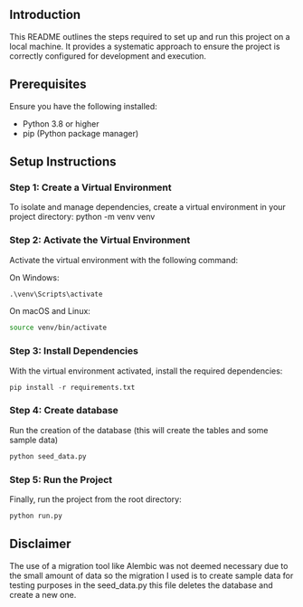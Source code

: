 ## Introduction

This README outlines the steps required to set up and run this project on a local machine. It provides a systematic approach to ensure the project is correctly configured for development and execution.

## Prerequisites

Ensure you have the following installed:

- Python 3.8 or higher
- pip (Python package manager)

## Setup Instructions

### Step 1: Create a Virtual Environment

To isolate and manage dependencies, create a virtual environment in your project directory:
python -m venv venv

### Step 2: Activate the Virtual Environment

Activate the virtual environment with the following command:

On Windows:

```cmd
.\venv\Scripts\activate
```

On macOS and Linux:

```bash
source venv/bin/activate
```

### Step 3: Install Dependencies

With the virtual environment activated, install the required dependencies:

```python
pip install -r requirements.txt
```

### Step 4: Create database

Run the creation of the database (this will create the tables and some sample data)

```python
python seed_data.py
```


### Step 5: Run the Project

Finally, run the project from the root directory:

```python
python run.py
```

## Disclaimer

The use of a migration tool like Alembic was not deemed necessary due to the small amount of data
so the migration I used is to create sample data for testing purposes in the seed_data.py
this file deletes the database and create a new one.



